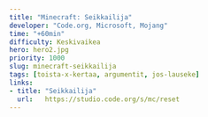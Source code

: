 ```yaml
---
title: "Minecraft: Seikkailija"
developer: "Code.org, Microsoft, Mojang"
time: "+60min"
difficulty: Keskivaikea
hero: hero2.jpg
priority: 1000
slug: minecraft-seikkailija
tags: [toista-x-kertaa, argumentit, jos-lauseke]
links:
- title: "Seikkailija"
  url:   https://studio.code.org/s/mc/reset
---
```



